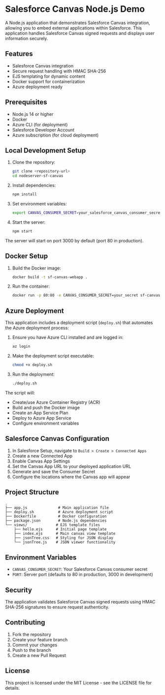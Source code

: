 # Salesforce Canvas Node.js Demo

A Node.js application that demonstrates Salesforce Canvas integration, allowing you to embed external applications within Salesforce. This application handles Salesforce Canvas signed requests and displays user information securely.

## Features

- Salesforce Canvas integration
- Secure request handling with HMAC SHA-256
- EJS templating for dynamic content
- Docker support for containerization
- Azure deployment ready

## Prerequisites

- Node.js 14 or higher
- Docker
- Azure CLI (for deployment)
- Salesforce Developer Account
- Azure subscription (for cloud deployment)

## Local Development Setup

1. Clone the repository:
   ```bash
   git clone <repository-url>
   cd nodeserver-sf-canvas
   ```

2. Install dependencies:
   ```bash
   npm install
   ```

3. Set environment variables:
   ```bash
   export CANVAS_CONSUMER_SECRET=your_salesforce_canvas_consumer_secret
   ```

4. Start the server:
   ```bash
   npm start
   ```

The server will start on port 3000 by default (port 80 in production).

## Docker Setup

1. Build the Docker image:
   ```bash
   docker build -t sf-canvas-webapp .
   ```

2. Run the container:
   ```bash
   docker run -p 80:80 -e CANVAS_CONSUMER_SECRET=your_secret sf-canvas-webapp
   ```

## Azure Deployment

This application includes a deployment script (`deploy.sh`) that automates the Azure deployment process:

1. Ensure you have Azure CLI installed and are logged in:
   ```bash
   az login
   ```

2. Make the deployment script executable:
   ```bash
   chmod +x deploy.sh
   ```

3. Run the deployment:
   ```bash
   ./deploy.sh
   ```

The script will:
- Create/use Azure Container Registry (ACR)
- Build and push the Docker image
- Create an App Service Plan
- Deploy to Azure App Service
- Configure environment variables

## Salesforce Canvas Configuration

1. In Salesforce Setup, navigate to `Build > Create > Connected Apps`
2. Create a new Connected App
3. Enable Canvas App Settings
4. Set the Canvas App URL to your deployed application URL
5. Generate and save the Consumer Secret
6. Configure the locations where the Canvas app will appear

## Project Structure

```
.
├── app.js              # Main application file
├── deploy.sh           # Azure deployment script
├── Dockerfile          # Docker configuration
├── package.json        # Node.js dependencies
└── views/             # EJS template files
    ├── hello.ejs      # Initial page template
    ├── index.ejs      # Main canvas view template
    ├── jsonTree.css   # Styling for JSON display
    └── jsonTree.js    # JSON viewer functionality
```

## Environment Variables

- `CANVAS_CONSUMER_SECRET`: Your Salesforce Canvas consumer secret
- `PORT`: Server port (defaults to 80 in production, 3000 in development)

## Security

The application validates Salesforce Canvas signed requests using HMAC SHA-256 signatures to ensure request authenticity.

## Contributing

1. Fork the repository
2. Create your feature branch
3. Commit your changes
4. Push to the branch
5. Create a new Pull Request

## License

This project is licensed under the MIT License - see the LICENSE file for details.

